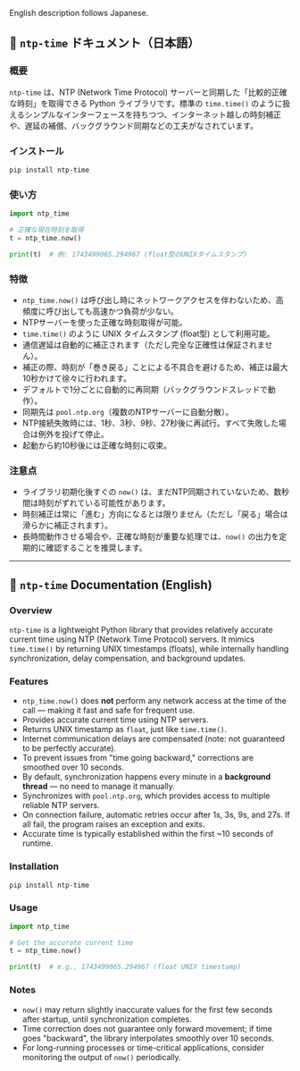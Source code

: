 English description follows Japanese.

## 📘 `ntp-time` ドキュメント（日本語）

### 概要

`ntp-time` は、NTP (Network Time Protocol) サーバーと同期した「比較的正確な時刻」を取得できる Python ライブラリです。標準の `time.time()` のように扱えるシンプルなインターフェースを持ちつつ、インターネット越しの時刻補正や、遅延の補償、バックグラウンド同期などの工夫がなされています。

### インストール

```bash
pip install ntp-time
```

### 使い方

```python
import ntp_time

# 正確な現在時刻を取得
t = ntp_time.now()

print(t)  # 例: 1743499065.294967 (float型のUNIXタイムスタンプ)
```

### 特徴

- `ntp_time.now()` は呼び出し時にネットワークアクセスを伴わないため、高頻度に呼び出しても高速かつ負荷が少ない。
- NTPサーバーを使った正確な時刻取得が可能。
- `time.time()` のように UNIX タイムスタンプ (float型) として利用可能。
- 通信遅延は自動的に補正されます（ただし完全な正確性は保証されません）。
- 補正の際、時刻が「巻き戻る」ことによる不具合を避けるため、補正は最大10秒かけて徐々に行われます。
- デフォルトで1分ごとに自動的に再同期（バックグラウンドスレッドで動作）。
- 同期先は `pool.ntp.org`（複数のNTPサーバーに自動分散）。
- NTP接続失敗時には、1秒、3秒、9秒、27秒後に再試行。すべて失敗した場合は例外を投げて停止。
- 起動から約10秒後には正確な時刻に収束。

### 注意点

- ライブラリ初期化後すぐの `now()` は、まだNTP同期されていないため、数秒間は時刻がずれている可能性があります。
- 時刻補正は常に「進む」方向になるとは限りません（ただし「戻る」場合は滑らかに補正されます）。
- 長時間動作させる場合や、正確な時刻が重要な処理では、`now()` の出力を定期的に確認することを推奨します。

---

## 📘 `ntp-time` Documentation (English)

### Overview

`ntp-time` is a lightweight Python library that provides relatively accurate current time using NTP (Network Time Protocol) servers. It mimics `time.time()` by returning UNIX timestamps (floats), while internally handling synchronization, delay compensation, and background updates.

### Features

- `ntp_time.now()` does **not** perform any network access at the time of the call — making it fast and safe for frequent use.
- Provides accurate current time using NTP servers.
- Returns UNIX timestamp as `float`, just like `time.time()`.
- Internet communication delays are compensated (note: not guaranteed to be perfectly accurate).
- To prevent issues from "time going backward," corrections are smoothed over 10 seconds.
- By default, synchronization happens every minute in a **background thread** — no need to manage it manually.
- Synchronizes with `pool.ntp.org`, which provides access to multiple reliable NTP servers.
- On connection failure, automatic retries occur after 1s, 3s, 9s, and 27s. If all fail, the program raises an exception and exits.
- Accurate time is typically established within the first ~10 seconds of runtime.

### Installation

```bash
pip install ntp-time
```

### Usage

```python
import ntp_time

# Get the accurate current time
t = ntp_time.now()

print(t)  # e.g., 1743499065.294967 (float UNIX timestamp)
```

### Notes

- `now()` may return slightly inaccurate values for the first few seconds after startup, until synchronization completes.
- Time correction does not guarantee only forward movement; if time goes "backward", the library interpolates smoothly over 10 seconds.
- For long-running processes or time-critical applications, consider monitoring the output of `now()` periodically.
